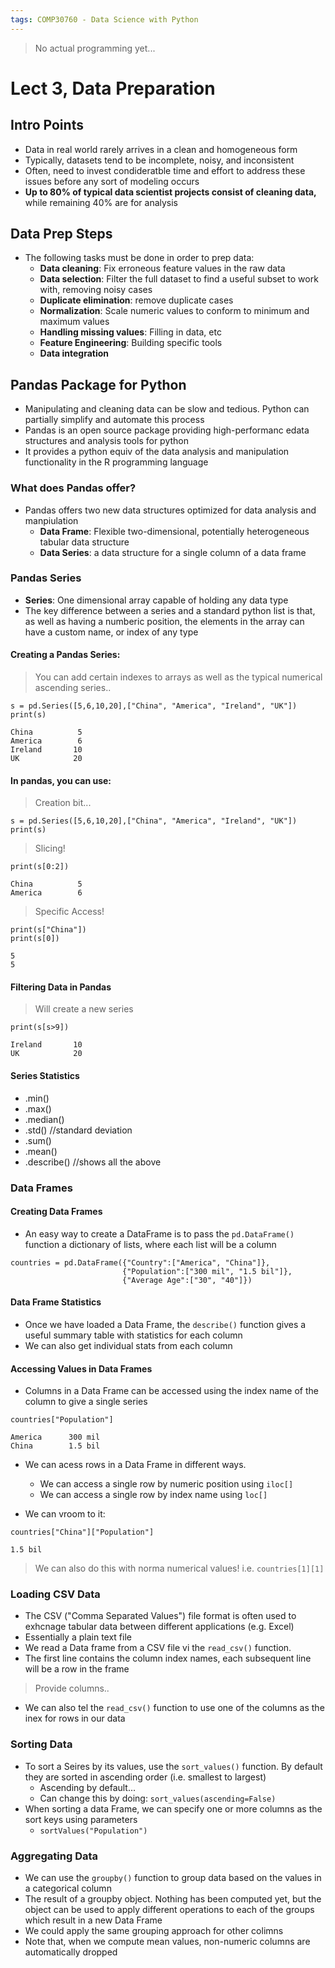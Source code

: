 ```yaml
---
tags: COMP30760 - Data Science with Python
---
```


> No actual programming yet...

# Lect 3, Data Preparation

## Intro Points
 
 - Data in real world rarely arrives in a clean and homogeneous form
 - Typically, datasets tend to be incomplete, noisy, and inconsistent
 - Often, need to invest condideratble time and effort to address these issues before any sort of modeling occurs
 - **Up to 80% of typical data scientist projects consist of cleaning data,** while remaining 40% are for analysis

## Data Prep Steps

- The following tasks must be done in order to prep data:
    - **Data cleaning**: Fix erroneous feature values in the raw data
    - **Data selection**: Filter the full dataset to find a useful subset to work with, removing noisy cases
    - **Duplicate elimination**: remove duplicate cases
    - **Normalization**: Scale numeric values to conform to minimum and maximum values
    - **Handling missing values**: Filling in data, etc
    - **Feature Engineering**: Building specific tools
    - **Data integration**

## Pandas Package for Python

 - Manipulating and cleaning data can be slow and tedious. Python can partially simplify and automate this process
 - Pandas is an open source package providing high-performanc edata structures and analysis tools for python
 - It provides a python equiv of the data analysis and manipulation functionality in the R programming language

### What does Pandas offer?

 - Pandas offers two new data structures optimized for data analysis and manpiulation
     - **Data Frame**: Flexible two-dimensional, potentially heterogeneous tabular data structure
     - **Data Series**: a data structure for a single column of a data frame

### Pandas Series

- **Series**: One dimensional array capable of holding any data type
- The key difference between a series and a standard python list is that, as  well as having a numberic position, the elements in the array can have a custom name, or index of any type

#### Creating a Pandas Series:

> You can add certain indexes to arrays as well as the typical numerical ascending series..

```python=
s = pd.Series([5,6,10,20],["China", "America", "Ireland", "UK"])
print(s)
```
```
China          5
America        6
Ireland       10
UK            20
```

#### In pandas, you can use:

> Creation bit...
```python=
s = pd.Series([5,6,10,20],["China", "America", "Ireland", "UK"])
print(s)
```

> Slicing!

```python=
print(s[0:2])
```
```
China          5
America        6
```

> Specific Access!

```python=
print(s["China"])
print(s[0])
```
```
5
5
```

#### Filtering Data in Pandas

> Will create a new series

```python=
print(s[s>9])
```
```
Ireland       10
UK            20
```

#### Series Statistics

- .min()
- .max()
- .median()
- .std() //standard deviation
- .sum()
- .mean()
- .describe() //shows all the above

### Data Frames

#### Creating Data Frames

- An easy way to create a DataFrame is to pass the ```pd.DataFrame()``` function a dictionary of lists, where each list will be a column

```python=
countries = pd.DataFrame({"Country":["America", "China"]},
						 {"Population":["300 mil", "1.5 bil"]},
						 {"Average Age":["30", "40"]})
```

#### Data Frame Statistics

- Once we have loaded a Data Frame, the ```describe()``` function gives a useful summary table with statistics for each column
- We can also get individual stats from each column

#### Accessing Values in Data Frames

- Columns in a Data Frame can be accessed using the index name of the column to give a single series

```python=
countries["Population"]
```

```
America      300 mil
China        1.5 bil
```

- We can acess rows in a Data Frame in different ways.
	- We can access a single row by numeric position using ```iloc[]```
	- We can access a single row by index name using ```loc[]```

- We can vroom to it:

```python=
countries["China"]["Population"]
```
```
1.5 bil
```

> We can also do this with norma numerical values! i.e. ```countries[1][1]```


### Loading CSV Data
- The CSV ("Comma Separated Values") file format is often used to exhcnage tabular data between different applications (e.g. Excel)
- Essentially a plain text file
- We read a Data frame from a CSV file vi the ```read_csv()``` function. 
- The first line contains the column index names, each subsequent line will be a row in the frame

> Provide columns..

- We can also tel the ```read_csv()``` function to use one of the columns as the inex for rows in our data

### Sorting Data
- To sort a Seires by its values, use the ```sort_values()``` function. By default they are sorted in ascending order (i.e. smallest to largest)
	- Ascending by default... 
	- Can change this by doing: ```sort_values(ascending=False)```
- When sorting a data Frame, we can specify one or more columns as the sort keys using parameters
	- ```sortValues("Population")```

### Aggregating Data
- We can use the ```groupby()``` function to group data based on the values in a categorical column
- The result of a groupby object. Nothing has been computed yet, but the object can be used to apply different operations to each of the groups which result in a new Data Frame
- We could apply the same grouping approach for other colimns
- Note that, when we compute mean values, non-numeric columns are automatically dropped

